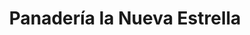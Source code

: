 ---
title: "Panadería la Nueva Estrella"
url: /granada/panaderia-la-nueva-estrella/
shop: Bäckerei
---